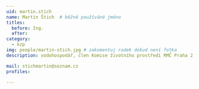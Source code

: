 ```yaml
---
uid: martin.stich
name: Martin Štich 	# běžně používáné jméno
titles:
  before: Ing.
  after:
category:
  - kzp
img: people/martin-stich.jpg # zakomentuj radek dokud není fotka
description: vodohospodář, člen Komise životního prostředí RMČ Praha 2

mail: stichmartin@seznam.cz
profiles:
 
---
```

